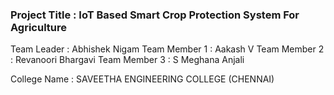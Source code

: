 ### Project Title : IoT Based Smart Crop Protection System For Agriculture

Team Leader   : Abhishek Nigam
Team Member 1 : Aakash V
Team Member 2 : Revanoori Bhargavi
Team Member 3 : S Meghana Anjali

College Name : SAVEETHA ENGINEERING COLLEGE (CHENNAI)

